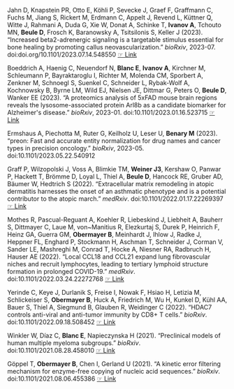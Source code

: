 Jahn D, Knapstein PR, Otto E, Köhli P, Sevecke J, Graef F, Graffmann C,
Fuchs M, Jiang S, Rickert M, Erdmann C, Appelt J, Revend L, Küttner Q,
Witte J, Rahmani A, Duda G, Xie W, Donat A, Schinke T, **Ivanov  A**,
Tchouto MN, **Beule  D**, Frosch K, Baranowsky A, Tsitsilonis S, Keller J
(2023). “Increased beta2-adrenergic signaling is a targetable stimulus
essential for bone healing by promoting callus neovascularization.”
_bioRxiv_, 2023-07. doi:doi.org/10.1101/2023.07.14.548550
 [☞ Link](https://www.biorxiv.org/content/10.1101/2023.07.14.548550v1.abstract)

Boeddrich A, Haenig C, Neuendorf N, **Blanc  E**, **Ivanov  A**, Kirchner M,
Schleumann P, Bayraktaroglu I, Richter M, Molenda CM, Sporbert A,
Zenkner M, Schnoegl S, Suenkel C, Schneider L, Rybak-Wolf A, Kochnowsky
B, Byrne LM, Wild EJ, Nielsen JE, Dittmar G, Peters O, **Beule  D**, Wanker
EE (2023). “A proteomics analysis of 5xFAD mouse brain regions reveals
the lysosome-associated protein Arl8b as a candidate biomarker for
Alzheimer's disease.” _bioRxiv_, 2023-01. doi:10.1101/2023.01.16.523715
 [☞ Link](https://www.biorxiv.org/content/10.1101/2023.01.16.523715v1.abstract)

Ermshaus A, Piechotta M, Ruter G, Keilholz U, Leser U, **Benary  M** (2023).
“preon: Fast and accurate entity normalization for drug names and
cancer types in precision oncology.” _bioRxiv_, 2023-05.
doi:10.1101/2023.05.22.540912


Graff P, Wilzopolski J, Voss A, Blimkie TM, **Weiner  J3**, Kershaw O,
Panwar P, Hackett T, Brömme D, Loyal L, Thiel A, **Beule  D**, Hancock RE,
Gruber AD, Bäumer W, Hedtrich S (2022). “Extracellular matrix
remodeling in atopic dermatitis harnesses the onset of an asthmatic
phenotype and is a potential contributor to the atopic march.”
_medRxiv_. doi:10.1101/2022.01.17.22269397
 [☞ Link](https://www.medrxiv.org/content/10.1101/2022.01.17.22269397.abstract)

Mothes R, Pascual-Reguant A, Koehler R, Liebeskind J, Liebheit A,
Bauherr S, Dittmayer C, Laue M, von~Manitius R, Elezkurtaj S, Durek P,
Heinrich F, Heinz GA, Guerra GM, **Obermayer  B**, Meinhardt J, Ihlow J,
Radke J, Heppner FL, Enghard P, Stockmann H, Aschman T, Schneider J,
Corman V, Sander LE, Mashreghi M, Conrad T, Hocke A, Niesner RA,
Radbruch H, Hauser AE (2022). “Local CCL18 and CCL21 expand lung
fibrovascular niches and recruit lymphocytes, leading to tertiary
lymphoid structure formation in prolonged COVID-19.” _medRxiv_.
doi:10.1101/2022.03.24.22272768
 [☞ Link](https://www.medrxiv.org/content/early/2022/03/27/2022.03.24.22272768)

Yerinde C, Keye J, Durlanik S, Freise I, Nowak F, Hsiao H, Letizia M,
Schlickeiser S, **Obermayer  B**, Huck A, Friedrich M, Wu H, Kunkel D, Kühl
AA, Bauer S, Thiel A, Siegmund B, Glauben R, Weidinger C (2022). “HDAC7
controls anti-viral and anti-tumor immunity by CD8+ T cells.”
_bioRxiv_. doi:10.1101/2022.09.18.508452
 [☞ Link](https://www.biorxiv.org/content/early/2022/09/19/2022.09.18.508452)

Winkler W, Díaz C, **Blanc  E**, Napieczynska H (2021). “Preclinical models
of human multiple myeloma subgroups.” _bioRxiv_.
doi:10.1101/2021.08.28.458010
 [☞ Link](https://www.biorxiv.org/content/10.1101/2021.08.28.458010.abstract)

Göppel T, **Obermayer  B**, Chen I, Gerland U (2021). “A kinetic error
filtering mechanism for enzyme-free copying of nucleic acid sequences.”
_bioRxiv_. doi:10.1101/2021.08.06.455386
 [☞ Link](https://www.biorxiv.org/content/10.1101/2021.08.06.455386.abstract)

